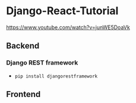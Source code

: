 # Django-React-Tutorial

https://www.youtube.com/watch?v=junWE5DoaVk


## Backend
### Django REST framework
- `pip install djangorestframework`

## Frontend